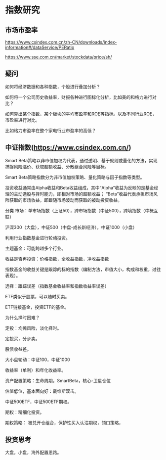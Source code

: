 # 指数研究

## 市场市盈率

https://www.csindex.com.cn/zh-CN/downloads/index-information#/dataService/PERatio

https://www.sse.com.cn/market/stockdata/price/sh/



## 疑问

如何将经济数据和各种指数，个股进行叠加分析？

如何将一个公司历史收益率，财报各种进行图标化分析，比如美的和格力进行对比？

如何算出某个指数，某个板块的平均市盈率和ROE等指标。以及不同行业ROE，市盈率进行对比。

比如格力市盈率在整个家电行业市盈率的高低？



## 中证指数(https://www.csindex.com.cn/)

Smart Beta策略以非市值加权为代表，通过透明、基于规则或量化的方法，实现捕捉风险溢价、获取超额收益、分散组合风险等目标。

Smart Beta策略指数分为非市值加权策略、量化策略与因子指数等类型。

投资收益通常由Alpha收益和Beta收益组成，其中“Alpha”收益为反映的是基金经理的主动选股与择时能力，即相对市场的超额收益；
“Beta”收益代表承担市场风险获取的市场收益，即跟随市场波动而获取的被动投资收益。

分类
市场：单市场指数（上证50），跨市场指数（中证500），跨境指数（中概互联）

沪深300（大盘），中证500（中盘-成长新经济），中证1000（小盘）

利用行业指数基金进行轮动投资。

主题基金：可能跨越多个行业。

收益是否再投资：价格指数，全收益指数，净收益指数

指数基金的收益关键是跟踪的标的指数（编制方法，市值大小，构成和权重，过往表现）。

选择：跟踪误差（指数基金收益率和指数收益率误差）

ETF类似于股票，可以随时买卖。

ETF链接基金，投资ETF的基金。

为什么择时困难？

定投：均摊风险，淡化择时。

定投买，分步卖。

股债收益差。

大小盘轮动：中证100，中证1000

收益率（单利）和年化收益率。

资产配置策略：生命周期，SmartBeta，核心-卫星仓位

估值低位，基本面向好：戴维斯双击。

中证500ETF，中证500ETF期权。

期权：精细化投资。

期权策略： 被兑开仓组合，保护性买入认沽期权，领口策略，


## 投资思考

大盘，小盘，海外配置思路。

